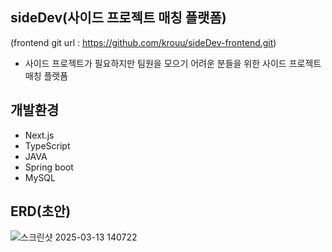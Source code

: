 ## sideDev(사이드 프로젝트 매칭 플랫폼)
(frontend git url : https://github.com/krouu/sideDev-frontend.git)
+ 사이드 프로젝트가 필요하지만 팀원을 모으기 어려운 분들을 위한 사이드 프로젝트 매칭 플랫폼

## 개발환경
+ Next.js
+ TypeScript
+ JAVA
+ Spring boot
+ MySQL

## ERD(초안)
![스크린샷 2025-03-13 140722](https://github.com/user-attachments/assets/c11c6f24-cba4-456f-b637-529ca26741cb)
